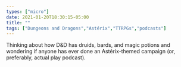 ```yaml
---
types: ["micro"]
date: 2021-01-20T18:30:15-05:00
title: ""
tags: ["Dungeons and Dragons","Astérix","TTRPGs","podcasts"]
---
```

Thinking about how D&D has druids, bards, and magic potions and wondering if anyone has ever done an Astérix-themed campaign (or, preferably, actual play podcast).
